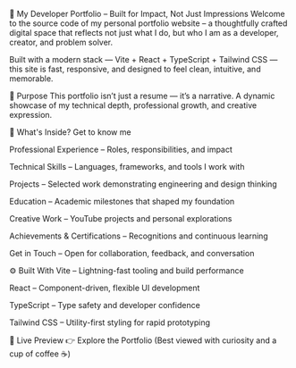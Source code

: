 🚀 My Developer Portfolio – Built for Impact, Not Just Impressions
Welcome to the source code of my personal portfolio website – a thoughtfully crafted digital space that reflects not just what I do, but who I am as a developer, creator, and problem solver.

Built with a modern stack — Vite + React + TypeScript + Tailwind CSS — this site is fast, responsive, and designed to feel clean, intuitive, and memorable.

🎯 Purpose
This portfolio isn’t just a resume — it’s a narrative. A dynamic showcase of my technical depth, professional growth, and creative expression.

🧩 What's Inside?
Get to know me

Professional Experience – Roles, responsibilities, and impact

Technical Skills – Languages, frameworks, and tools I work with

Projects – Selected work demonstrating engineering and design thinking

Education – Academic milestones that shaped my foundation

Creative Work – YouTube projects and personal explorations

Achievements & Certifications – Recognitions and continuous learning

Get in Touch – Open for collaboration, feedback, and conversation

⚙️ Built With
Vite – Lightning-fast tooling and build performance

React – Component-driven, flexible UI development

TypeScript – Type safety and developer confidence

Tailwind CSS – Utility-first styling for rapid prototyping

🔗 Live Preview
👉 Explore the Portfolio
(Best viewed with curiosity and a cup of coffee ☕)
